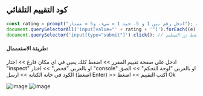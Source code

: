 ## كود التقييم التلقائي

```js
const rating = prompt("ادخل رقم بين 1 و 5، حيث 1 = سيء، و5 = ممتاز"); // مدخلات المستخدم
document.querySelectorAll('input[value="' + rating + '"]').forEach((e) => e.click()); // ضغط ازرار التقييم
document.querySelector('input[type="submit"]').click(); // ضغط زر التسليم
```

#### طريقة الاستعممال:

ادخل على صفحة تقييم المقرر >> اضغط كلك يمين في اي مكان فارغ >> اختار "inspect" او بالعربي "فحص" >> اختار "console" او بالعربي "لوحة التحكم" >> الصق الكود في خانة الكتابة >> ارسل (اضغط Enter) >> اكتب التقييم >> اضغط Ok

   
![image](https://github.com/user-attachments/assets/fd8e9fd5-f019-4220-9331-4f0be253ae67)
![image](https://github.com/user-attachments/assets/78c7dd89-5ca7-4189-ac2f-e53faa8ca105)
